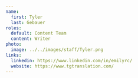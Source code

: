 ```yaml
---
name:
  first: Tyler
  last: Gebauer
roles:
  default: Content Team
  content: Writer
photo:
  image: ../../images/staff/Tyler.png
links:
  linkedin: https://www.linkedin.com/in/emilyrc/
  website: https://www.tgtranslation.com/
---
```

